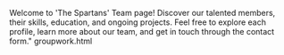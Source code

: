 Welcome to 'The Spartans' Team page! Discover our talented members, their skills, education, and ongoing projects. 
Feel free to explore each profile, learn more about our team, and get in touch through the contact form."
groupwork.html
